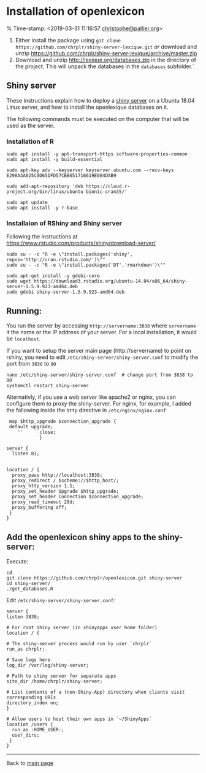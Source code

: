 # Installation of openlexicon

% Time-stamp: <2019-03-31 11:16:57 christophe@pallier.org>

1. Either install the package using `git clone https://github.com/chrplr/shiny-server-lexique.git` *or* download and unzip <https://github.com/chrplr/shiny-server-lexique/archive/master.zip>
2. Download and unzip  <http://lexique.org/databases.zip> in the directory of the project. This will unpack the databases in the `databases` subfolder.`

## Shiny server

These instructions explain how to deploy a [shiny server](https://www.rstudio.com/products/shiny/shiny-server/) on a Ubuntu 18.04 Linux server, and how to install the openlexique databases on it.

The following commands must be executed on the computer that will be used as the server.

### Installation of R

    sudo apt install -y apt-transport-https software-properties-common
    sudo apt install -y build-essential
    
    sudo apt-key adv --keyserver keyserver.ubuntu.com --recv-keys E298A3A825C0D65DFD57CBB651716619E084DAB9

    sudo add-apt-repository 'deb https://cloud.r-project.org/bin/linux/ubuntu bionic-cran35/'

    sudo apt update
    sudo apt install -y r-base

### Installaion of RShiny and Shiny server

Following the instructions at <https://www.rstudio.com/products/shiny/download-server/>

    sudo su - -c "R -e \"install.packages('shiny', repos='http://cran.rstudio.com/')\""
    sudo su - -c "R -e \"install.packages('DT','rmarkdown')\""

    sudo apt-get install -y gdebi-core
    sudo wget https://download3.rstudio.org/ubuntu-14.04/x86_64/shiny-server-1.5.9.923-amd64.deb
    sudo gdebi shiny-server-1.5.9.923-amd64.deb

## Running:

You run the server by accessing `http://servername:3838` where `servername` it the name or the IP address of your server. For a local installation, it would be `localhost`.

If you want to setup the server main page (http://servername) to point on
rshiny, you need to edit `/etc/shiny-server/shiny-server.conf` to modify the
port from `3838` to `80`

    nano /etc/shiny-server/shiny-server.conf  # change port from 3838 to 80
    systemctl restart shiny-server

Alternativly, if you use a web server like apache2 or nginx, you can configure them to proxy the shiny-server. For nginx, for example, I added the following inside the `http` directive in `/etc/nginx/nginx.conf`

     map $http_upgrade $connection_upgrade {
     default upgrade;
        ''      close;
                }

    server {
      listen 81;
    
    
    location / {
      proxy_pass http://localhost:3838;
      proxy_redirect / $scheme://$http_host/;
      proxy_http_version 1.1;
      proxy_set_header Upgrade $http_upgrade;
      proxy_set_header Connection $connection_upgrade;
      proxy_read_timeout 20d;
      proxy_buffering off;
     }
    }


## Add the openlexicon shiny apps to the shiny-server:

Execute:

    cd 
    git clone https://github.com/chrplr/openlexicon.git shiny-server
    cd shiny-server/
    ./get_databases.R

Edit `/etc/shiny-server/shiny-server.conf`:

    server {
    listen 3838;

    # For root shiny server (in shinyapps user home folder)
    location / {

    # The shiny-server process would run by user `chrplr`
    run_as chrplr;

    # Save logs here
    log_dir /var/log/shiny-server;

    # Path to shiny server for separate apps
    site_dir /home/chrplr/shiny-server;

    # List contents of a (non-Shiny-App) directory when clients visit corresponding URIs
    directory_index on;
    }

    # Allow users to host their own apps in `~/ShinyApps`
    location /users {
      run_as :HOME_USER:;
      user_dirs;
     }
    }

---- 

Back to [main page](README.md)
